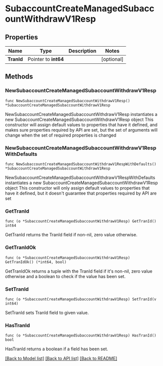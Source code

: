 # SubaccountCreateManagedSubaccountWithdrawV1Resp

## Properties

Name | Type | Description | Notes
------------ | ------------- | ------------- | -------------
**TranId** | Pointer to **int64** |  | [optional] 

## Methods

### NewSubaccountCreateManagedSubaccountWithdrawV1Resp

`func NewSubaccountCreateManagedSubaccountWithdrawV1Resp() *SubaccountCreateManagedSubaccountWithdrawV1Resp`

NewSubaccountCreateManagedSubaccountWithdrawV1Resp instantiates a new SubaccountCreateManagedSubaccountWithdrawV1Resp object
This constructor will assign default values to properties that have it defined,
and makes sure properties required by API are set, but the set of arguments
will change when the set of required properties is changed

### NewSubaccountCreateManagedSubaccountWithdrawV1RespWithDefaults

`func NewSubaccountCreateManagedSubaccountWithdrawV1RespWithDefaults() *SubaccountCreateManagedSubaccountWithdrawV1Resp`

NewSubaccountCreateManagedSubaccountWithdrawV1RespWithDefaults instantiates a new SubaccountCreateManagedSubaccountWithdrawV1Resp object
This constructor will only assign default values to properties that have it defined,
but it doesn't guarantee that properties required by API are set

### GetTranId

`func (o *SubaccountCreateManagedSubaccountWithdrawV1Resp) GetTranId() int64`

GetTranId returns the TranId field if non-nil, zero value otherwise.

### GetTranIdOk

`func (o *SubaccountCreateManagedSubaccountWithdrawV1Resp) GetTranIdOk() (*int64, bool)`

GetTranIdOk returns a tuple with the TranId field if it's non-nil, zero value otherwise
and a boolean to check if the value has been set.

### SetTranId

`func (o *SubaccountCreateManagedSubaccountWithdrawV1Resp) SetTranId(v int64)`

SetTranId sets TranId field to given value.

### HasTranId

`func (o *SubaccountCreateManagedSubaccountWithdrawV1Resp) HasTranId() bool`

HasTranId returns a boolean if a field has been set.


[[Back to Model list]](../README.md#documentation-for-models) [[Back to API list]](../README.md#documentation-for-api-endpoints) [[Back to README]](../README.md)


